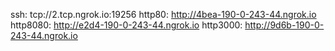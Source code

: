 ssh: tcp://2.tcp.ngrok.io:19256 
http80: http://4bea-190-0-243-44.ngrok.io 
http8080: http://e2d4-190-0-243-44.ngrok.io 
http3000: http://9d6b-190-0-243-44.ngrok.io 
